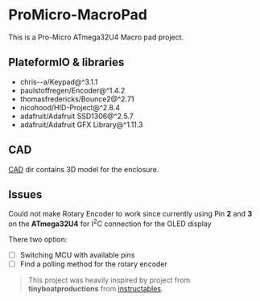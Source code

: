 # ProMicro-MacroPad
This is a Pro-Micro ATmega32U4 Macro pad project.

## PlateformIO & libraries
- chris--a/Keypad@^3.1.1
- paulstoffregen/Encoder@^1.4.2
- thomasfredericks/Bounce2@^2.71
- nicohood/HID-Project@^2.8.4
- adafruit/Adafruit SSD1306@^2.5.7
- adafruit/Adafruit GFX Library@^1.11.3

## CAD
[CAD](https://github.com/ric3b0wl/ProMirco-MacroPad_v2.1/tree/main/CAD) dir contains 3D model for the enclosure.

## Issues
Could not make Rotary Encoder to work since currently using Pin **2** and **3** on the **ATmega32U4** for I$^{2}$C connection for the OLED display

There two option:
- [ ] Switching MCU with available pins
- [ ] Find a polling method for the rotary encoder

>This project was heavily inspired by project from **tinyboatproductions** from [instructables](https://www.instructables.com/Programmable-Macropad-V2/).
